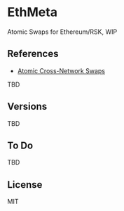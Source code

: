 # EthMeta

Atomic Swaps for Ethereum/RSK, WIP

## References

- [Atomic Cross-Network Swaps](https://medium.com/sparkswap/atomic-cross-network-swaps-50c62b51d078)

TBD

## Versions

TBD

## To Do

TBD

## License

MIT

